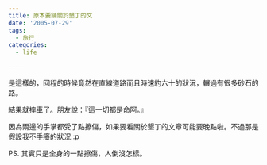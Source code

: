 ```yaml
---
title: 原本要舖關於墾丁的文
date: '2005-07-29'
tags:
  - 旅行
categories:
  - life

---
```

是這樣的，回程的時候竟然在直線道路而且時速約六十的狀況，輾過有很多砂石的路。  
  
結果就摔車了。朋友說：『這一切都是命阿。』  
  
因為兩邊的手掌都受了點擦傷，如果要看關於墾丁的文章可能要晚點啦。不過那是假設我不手癢的狀況 :p  
  
PS. 其實只是全身的一點擦傷，人倒沒怎樣。